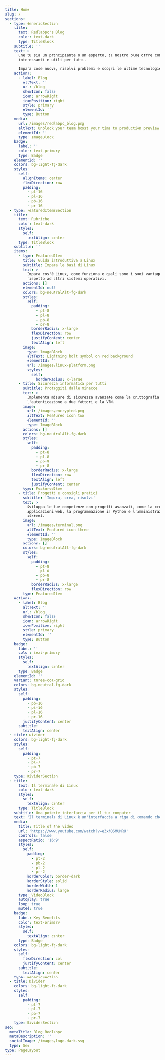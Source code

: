 ```yaml
---
title: Home
slug: /
sections:
  - type: GenericSection
    title:
      text: Redlabpc's Blog
      color: text-dark
      type: TitleBlock
    subtitle: ''
    text: >
      Che tu sia un principiante o un esperto, il nostro blog offre contenuti
      interessanti e utili per tutti.

      Impara cose nuove, risolvi problemi e scopri le ultime tecnologie.
    actions:
      - label: Blog
        altText: ''
        url: /blog
        showIcon: false
        icon: arrowRight
        iconPosition: right
        style: primary
        elementId: ''
        type: Button
    media:
      url: /images/redlabpc_blog.png
      altText: Unblock your team boost your time to production preview
      elementId: ''
      type: ImageBlock
    badge:
      label: ''
      color: text-primary
      type: Badge
    elementId: ''
    colors: bg-light-fg-dark
    styles:
      self:
        alignItems: center
        flexDirection: row
        padding:
          - pt-16
          - pl-16
          - pb-16
          - pr-16
  - type: FeaturedItemsSection
    title:
      text: Rubriche
      color: text-dark
      styles:
        self:
          textAlign: center
      type: TitleBlock
    subtitle: ''
    items:
      - type: FeaturedItem
        title: Guida introduttiva a Linux
        subtitle: Impara le basi di Linux
        text: >
          Impara cos'è Linux, come funziona e quali sono i suoi vantaggi
          rispetto ad altri sistemi operativi.
        actions: []
        elementId: null
        colors: bg-neutralAlt-fg-dark
        styles:
          self:
            padding:
              - pt-8
              - pl-8
              - pb-8
              - pr-8
            borderRadius: x-large
            flexDirection: row
            justifyContent: center
            textAlign: left
        image:
          type: ImageBlock
          altText: Lightning bolt symbol on red background
          elementId: ''
          url: /images/linux-platform.png
          styles:
            self:
              borderRadius: x-large
      - title: Sicurezza informatica per tutti
        subtitle: Proteggiti dalle minacce
        text: >
          Implementa misure di sicurezza avanzate come la crittografia dei dati,
          l'autenticazione a due fattori e la VPN.
        image:
          url: /images/encrypted.png
          altText: Featured icon two
          elementId: ''
          type: ImageBlock
        actions: []
        colors: bg-neutralAlt-fg-dark
        styles:
          self:
            padding:
              - pt-8
              - pl-8
              - pb-8
              - pr-8
            borderRadius: x-large
            flexDirection: row
            textAlign: left
            justifyContent: center
        type: FeaturedItem
      - title: Progetti e consigli pratici
        subtitle: 'Impara, crea, risolvi'
        text: >
          Sviluppa le tue competenze con progetti avanzati, come la creazione di
          applicazioni web, la programmazione in Python e l'amministrazione di
          sistemi.
        image:
          url: /images/terminal.png
          altText: Featured icon three
          elementId: ''
          type: ImageBlock
        actions: []
        colors: bg-neutralAlt-fg-dark
        styles:
          self:
            padding:
              - pt-8
              - pl-8
              - pb-8
              - pr-8
            borderRadius: x-large
            flexDirection: row
        type: FeaturedItem
    actions:
      - label: Blog
        altText: ''
        url: /blog
        showIcon: false
        icon: arrowRight
        iconPosition: right
        style: primary
        elementId: ''
        type: Button
    badge:
      label: ''
      color: text-primary
      styles:
        self:
          textAlign: center
      type: Badge
    elementId: ''
    variant: three-col-grid
    colors: bg-neutral-fg-dark
    styles:
      self:
        padding:
          - pb-16
          - pt-16
          - pl-16
          - pr-16
        justifyContent: center
      subtitle:
        textAlign: center
  - title: Divider
    colors: bg-light-fg-dark
    styles:
      self:
        padding:
          - pt-7
          - pl-7
          - pb-7
          - pr-7
    type: DividerSection
  - title:
      text: Il terminale di Linux
      color: text-dark
      styles:
        self:
          textAlign: center
      type: TitleBlock
    subtitle: Una potente interfaccia per il tuo computer
    text: "Il terminale di Linux è un'interfaccia a riga di comando che ti permette di controllare il tuo computer in modo potente e preciso.\nCon il terminale, puoi eseguire comandi, programmi, gestire file e cartelle, configurare il tuo sistema e molto altro ancora.<br>\nCreare script per automatizzare le attività ripetitive e risparmiare tempo e fatica. Risolvere i vari problemi tecnici con il tuo computer.\nAccedere a funzionalità avanzate\_sfruttando la potenza del sistema operativo Linux per fare cose che non sono possibili con l'interfaccia grafica.\n"
    media:
      title: Title of the video
      url: 'https://www.youtube.com/watch?v=e3xhOSMUMRU'
      controls: false
      aspectRatio: '16:9'
      styles:
        self:
          padding:
            - pt-2
            - pb-2
            - pl-2
            - pr-2
          borderColor: border-dark
          borderStyle: solid
          borderWidth: 1
          borderRadius: large
      type: VideoBlock
      autoplay: true
      loop: true
      muted: true
    badge:
      label: Key Benefits
      color: text-primary
      styles:
        self:
          textAlign: center
      type: Badge
    colors: bg-light-fg-dark
    styles:
      self:
        flexDirection: col
        justifyContent: center
      subtitle:
        textAlign: center
    type: GenericSection
  - title: Divider
    colors: bg-light-fg-dark
    styles:
      self:
        padding:
          - pt-7
          - pl-7
          - pb-7
          - pr-7
    type: DividerSection
seo:
  metaTitle: Blog Redlabpc
  metaDescription: ''
  socialImage: /images/logo-dark.svg
  type: Seo
type: PageLayout
---
```

